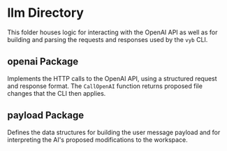 # llm Directory

This folder houses logic for interacting with the OpenAI API as well as
for building and parsing the requests and responses used by the `vyb` CLI.

## openai Package

Implements the HTTP calls to the OpenAI API, using a structured request
and response format. The `CallOpenAI` function returns proposed file
changes that the CLI then applies.

## payload Package

Defines the data structures for building the user message payload and
for interpreting the AI's proposed modifications to the workspace.
